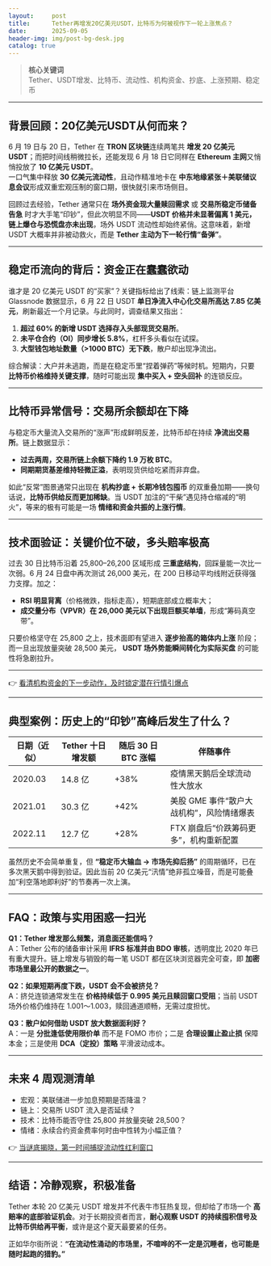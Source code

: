 ```yaml
---
layout:     post
title:      Tether再增发20亿美元USDT，比特币为何被视作下一轮上涨焦点？
date:       2025-09-05
header-img: img/post-bg-desk.jpg
catalog: true
---
```


> **核心关键词**  
> Tether、USDT增发、比特币、流动性、机构资金、抄底、上涨预期、稳定币

---

## 背景回顾：20亿美元USDT从何而来？

6 月 19 日与 20 日，Tether 在 **TRON 区块链**连续两笔共 **增发 20 亿美元 USDT**；而把时间线稍微拉长，还能发现 6 月 18 日它同样在 **Ethereum 主网**又悄悄投放了 **10 亿美元 USDT**。  
一口气集中释放 **30 亿美元流动性**，且动作精准地卡在 **中东地缘紧张＋美联储议息会议**形成双重宏观压制的窗口期，很快就引来市场侧目。

回顾过去经验，Tether 通常只在 **场外资金现大量赎回需求** 或 **交易所稳定币储备告急** 时才大手笔“印钞”，但此次明显不同——**USDT 价格并未显著偏离 1 美元，链上爆仓与恐慌盘亦未出现**，场外 USDT 流动性却始终紧俏。这意味着，新增 USDT 大概率并非被动救火，而是 **Tether 主动为下一轮行情“备弹”**。

---

## 稳定币流向的背后：资金正在蠢蠢欲动

谁才是 20 亿美元 USDT 的“买家”？关键指标给出了线索：链上监测平台 Glassnode 数据显示，6 月 22 日 USDT **单日净流入中心化交易所高达 7.85 亿美元**，刷新最近一个月记录。与此同时，调查结果又指出：

1. **超过 60% 的新增 USDT 选择存入头部现货交易所**。  
2. **未平仓合约（OI）同步增长 5.8%**，杠杆多头看似在试探。  
3. **大型钱包地址数量（>1000 BTC）无下跌**，散户却出现净流出。

综合解读：大户并未逃跑，而是在稳定币里“捏着弹药”等候时机。短期内，只要 **比特币价格维持关键支撑**，随时可能出现 **集中买入 + 空头回补** 的连锁反应。

---

## 比特币异常信号：交易所余额却在下降

与稳定币大量流入交易所的“涨声”形成鲜明反差，比特币却在持续 **净流出交易所**。链上数据显示：

- **过去两周，交易所链上余额下降约 1.9 万枚 BTC**。  
- **同期期货基差维持轻微正溢**，表明现货供给吃紧而非弃盘。

如此“反常”图景通常只出现在 **机构抄底 + 长期冷钱包囤币** 的双重叠加期——换句话说，**比特币供给反而更加稀缺**。当 USDT 加注的“干柴”遇见持仓缩减的“明火”，等来的极有可能是一场 **情绪和资金共振的上涨行情**。

---

## 技术面验证：关键价位不破，多头赔率极高

过去 30 日比特币沿着 25,800–26,200 区域形成 **三重底结构**，回踩量能一次比一次弱。6 月 24 日盘中再次测试 26,000 美元，在 200 日移动平均线附近获得强力支撑。加之：

- **RSI 明显背离**（价格微跌，指标走高），短期底部成立概率大；  
- **成交量分布（VPVR）在 26,000 美元以下出现巨额买单墙**，形成“筹码真空带”。

只要价格坚守在 25,800 之上，技术面即有望进入 **逐步抬高的箱体内上涨** 阶段；而一旦出现放量突破 28,500 美元， **USDT 场外势能瞬间转化为实际买盘** 的可能性将急剧拉升。

---

👉 [看清机构资金的下一步动作，及时锁定潜在行情引爆点](https://okxdog.com/)

---

## 典型案例：历史上的“印钞”高峰后发生了什么？

| 日期（近似） | Tether 十日增发额 | 随后 30 日 BTC 涨幅 | 伴随事件 |
| --- | --- | --- | --- |
| 2020.03 | 14.8 亿 | +38% | 疫情黑天鹅后全球流动性大放水 |
| 2021.01 | 30.3 亿 | +42% | 美股 GME 事件“散户大战机构”，风险情绪爆表 |
| 2022.11 | 12.7 亿 | +28% | FTX 崩盘后“价跌筹码更多”，机构重新配置 |

虽然历史不会简单重复，但 **“稳定币大输血 → 市场先抑后扬”** 的周期循环，已在多次黑天鹅中得到验证。因此当前 20 亿美元“汛情”绝非孤立噪音，而是可能叠加“利空落地即利好”的节奏再一次上演。

---

## FAQ：政策与实用困惑一扫光

**Q1：Tether 增发那么频繁，消息面还能信吗？**  
A：Tether 公布的储备审计采用 **IFRS 标准并由 BDO 审核**，透明度比 2020 年已有重大提升。链上增发与销毁的每一笔 USDT 都在区块浏览器完全可查，即 **加密市场里最公开的数据之一**。

**Q2：如果短期再度下跌，USDT 会不会被挤兑？**  
A：挤兑连锁通常发生在 **价格持续低于 0.995 美元且赎回窗口受阻**；当前 USDT 场外价格仍维持在 1.001～1.003，赎回通道顺畅，无需过度担忧。

**Q3：散户如何借助 USDT 放大数据面利好？**  
A：一是 **分批逢低使用限价单** 而不是 FOMO 市价；二是 **合理设置止盈止损** 保障本金；三是使用 **DCA（定投）策略** 平滑波动成本。

---

## 未来 4 周观测清单

- 宏观：美联储进一步加息预期是否降温？  
- 链上：交易所 USDT 流入是否延续？  
- 技术：比特币能否守住 25,800 并放量突破 28,500？  
- 情绪：永续合约资金费率何时由中性转为小幅正值？

👉 [当谜底揭晓，第一时间捕捉流动性红利窗口](https://okxdog.com/)

---

## 结语：冷静观察，积极准备

Tether 本轮 20 亿美元 USDT 增发并不代表牛市狂热复现，但却给了市场一个 **高赔率的底部验证机会**。对于长期投资者而言，**耐心观察 USDT 的持续囤积信号及比特币供给再平衡**，或许是这个夏天最要紧的任务。  

正如华尔街所说：**“在流动性涌动的市场里，不喧哗的不一定是沉睡者，也可能是随时起跑的猎豹。”**